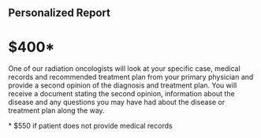 ---
---

<i class="fas fa-3x fa-user-md"></i>

## Personalized Report
# $400*
One of our radiation oncologists will look at your specific case, medical records and recommended treatment plan from your primary physician and provide a second opinion of the diagnosis and treatment plan.  You will receive a document stating the second opinion, information about the disease and any questions you may have had about the disease or treatment plan along the way.

<span class="disclaimer">* $550 if patient does not provide medical records</span>